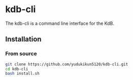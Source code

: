 # kdb-cli

The kdb-cli is a command line interface for the KdB.

## Installation

### From source

```bash
git clone https://github.com/yudukikun5120/kdb-cli.git
cd kdb-cli
bash install.sh
```
